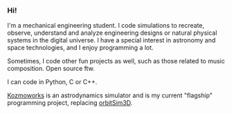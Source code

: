 ### Hi!
I'm a mechanical engineering student. I code simulations to recreate, observe, understand and analyze engineering designs or natural physical systems in the digital universe. I have a special interest in astronomy and space technologies, and I enjoy programming a lot.

Sometimes, I code other fun projects as well, such as those related to music composition. Open source ftw.

I can code in Python, C or C++.

[Kozmoworks](https://github.com/arda-guler/Kozmoworks) is an astrodynamics simulator and is my current "flagship" programming project, replacing [orbitSim3D](https://github.com/arda-guler/orbitSim3D).
